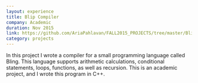 ```yaml
---
layout: experience
title: Blip Compiler
company: Academic
duration: Nov 2015
link: https://github.com/AriaPahlavan/FALL2015_PROJECTS/tree/master/Blip%20Compiler%20Project
category: projects
---
```

<p>
In this project I wrote a compiler for a small programming language called Bling. This language supports arithmetic calculations, conditional statements, loops, functions, as well as recursion. This is an academic project, and I wrote this program in C++.
</p>